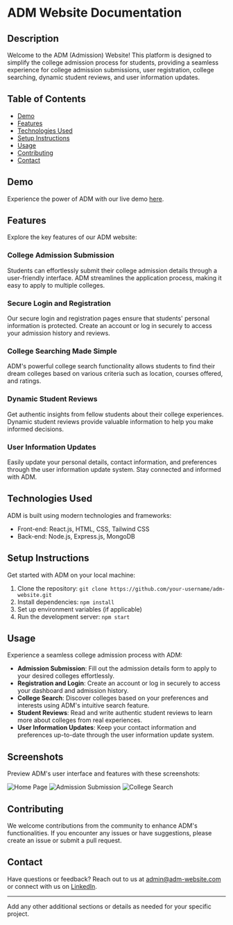 # ADM Website Documentation

## Description

Welcome to the ADM (Admission) Website! This platform is designed to simplify the college admission process for students, providing a seamless experience for college admission submissions, user registration, college searching, dynamic student reviews, and user information updates.

## Table of Contents

- [Demo](#demo)
- [Features](#features)
- [Technologies Used](#technologies-used)
- [Setup Instructions](#setup-instructions)
- [Usage](#usage)
- [Contributing](#contributing)
- [Contact](#contact)

## Demo

Experience the power of ADM with our live demo [here](https://adm-app-20482.web.app/).

## Features

Explore the key features of our ADM website:

### College Admission Submission

Students can effortlessly submit their college admission details through a user-friendly interface. ADM streamlines the application process, making it easy to apply to multiple colleges.

### Secure Login and Registration

Our secure login and registration pages ensure that students' personal information is protected. Create an account or log in securely to access your admission history and reviews.

### College Searching Made Simple

ADM's powerful college search functionality allows students to find their dream colleges based on various criteria such as location, courses offered, and ratings.

### Dynamic Student Reviews

Get authentic insights from fellow students about their college experiences. Dynamic student reviews provide valuable information to help you make informed decisions.

### User Information Updates

Easily update your personal details, contact information, and preferences through the user information update system. Stay connected and informed with ADM.

## Technologies Used

ADM is built using modern technologies and frameworks:

- Front-end: React.js, HTML, CSS, Tailwind CSS
- Back-end: Node.js, Express.js, MongoDB

## Setup Instructions

Get started with ADM on your local machine:

1. Clone the repository: `git clone https://github.com/your-username/adm-website.git`
2. Install dependencies: `npm install`
3. Set up environment variables (if applicable)
4. Run the development server: `npm start`

## Usage

Experience a seamless college admission process with ADM:

- **Admission Submission**: Fill out the admission details form to apply to your desired colleges effortlessly.
- **Registration and Login**: Create an account or log in securely to access your dashboard and admission history.
- **College Search**: Discover colleges based on your preferences and interests using ADM's intuitive search feature.
- **Student Reviews**: Read and write authentic student reviews to learn more about colleges from real experiences.
- **User Information Updates**: Keep your contact information and preferences up-to-date through the user information update system.

## Screenshots

Preview ADM's user interface and features with these screenshots:

![Home Page]()
![Admission Submission]()
![College Search]()

## Contributing

We welcome contributions from the community to enhance ADM's functionalities. If you encounter any issues or have suggestions, please create an issue or submit a pull request.

## Contact

Have questions or feedback? Reach out to us at admin@adm-website.com or connect with us on [LinkedIn](https://www.linkedin.com/in/sohagsheik/).

---

Add any other additional sections or details as needed for your specific project.
